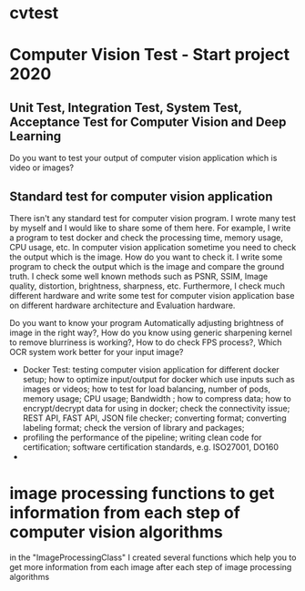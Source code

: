 # cvtest
# Computer Vision Test - Start project 2020
## Unit Test, Integration Test, System Test, Acceptance Test for Computer Vision and Deep Learning 

Do you want to test your output of computer vision application which is video or images? 


## Standard test for computer vision application 
There isn't any standard test for computer vision program. I wrote many test by myself and I would like to share some of them here. For example, I write a program to test docker and check the processing time, memory usage, CPU usage, etc. 
In computer vision application sometime you need to check the output which is the image. How do you want to check it. I write some program to check the output which is the image and compare the ground truth. I check some well known methods such as PSNR, SSIM, Image quality, distortion, brightness, sharpness, etc.
Furthermore, I check much different hardware and write some test for computer vision application base on different hardware architecture  and Evaluation hardware.

Do you want to know your program Automatically adjusting brightness of image in the right way?, How do you know using generic sharpening kernel to remove blurriness is working?, How to do check FPS process?, Which OCR system work better for your input image?


* Docker Test: testing computer vision application for different docker setup; how to optimize input/output for docker which use inputs such as images or videos; how to test for load balancing, number of pods, memory usage; CPU usage; Bandwidth ; how to compress data; how to encrypt/decrypt data for using in docker; check the connectivity issue; REST API, FAST API, JSON file checker; converting format; converting labeling format; check the version of library and packages; 
* profiling the performance of the pipeline; writing clean code for certification; software certification standards, e.g. ISO27001, DO160
* 


# image processing functions to get information from each step of computer vision algorithms
in the "ImageProcessingClass" I created several functions which help you to get more information from each image after each step of image processing algorithms 
